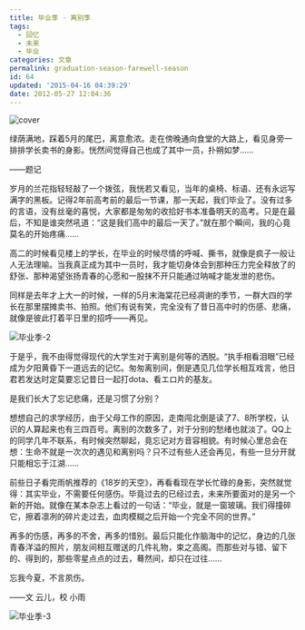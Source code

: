 ```yaml
---
title: 毕业季 · 离别季
tags:
  - 回忆
  - 未来
  - 毕业
categories: 文章
permalink: graduation-season-farewell-season
id: 64
updated: '2015-04-16 04:39:29'
date: 2012-05-27 12:04:36
---
```


![cover](https://cat.yufan.me/cats/012040b93.jpg)

绿荫满地，踩着5月的尾巴，离意愈浓。走在傍晚通向食堂的大路上，看见身旁一排排学长卖书的身影。恍然间觉得自己也成了其中一员，扑朔如梦……

——题记

岁月的兰花指轻轻敲了一个拨弦，我恍若又看见，当年的桌椅、标语、还有永远写满字的黑板。记得2年前高考前的最后一节课，那一天起，我们毕业了。没有过多的言语，没有丝毫的喜悦，大家都是匆匆的收拾好书本准备明天的高考。只是在最后，不知是谁突然吼道：“这是我们高中的最后一天了。”就在那个瞬间，我的心竟莫名的开始疼痛……

<!--more-->

高二的时候看见楼上的学长，在毕业的时候尽情的呼喊、撕书，就像是疯子一般让人无法理喻。当我真正成为其中一员时，我才能切身体会到那种压力完全释放了的舒张、那种渴望张扬青春的心愿和一股抹不开只能通过呐喊才能发泄的悲伤。

同样是去年才上大一的时候，一样的5月末海棠花已经凋谢的季节，一群大四的学长在那里摆摊卖书、拍照。他们有说有笑，完全没有了昔日高中时的伤感、悲痛，就像是彼此打着平日里的招呼——再见。

![毕业季-2](https://cat.yufan.me/cats/012040G1b.jpg)

于是乎，我不由得觉得现代的大学生对于离别是何等的洒脱。“执手相看泪眼”已经成为夕阳黄昏下一道远去的记忆。匆匆离别间，倒是遇见几位学长相互戏言，他日君若发达时定莫要忘记昔日一起打dota、看エロ片的基友。

是我们长大了忘记悲痛，还是习惯了分别？

想想自己的求学经历，由于父母工作的原因，走南闯北倒是读了7、8所学校，认识的人算起来也有三四百号。离别的次数多了，对于分别的愁绪也就淡了。QQ上的同学几年不联系，有时候突然聊起，竟忘记对方音容相貌。有时候心里总会在想：生命不就是一次次的遇见和离别吗？只不过有些人还会再见，有些一旦分开就只能相忘于江湖……

前些日子看完雨帆推荐的《18岁的天空》，再看看现在学长忙碌的身影，突然就觉得：其实毕业，不需要任何感伤。毕竟过去的已经过去，未来所要面对的是另一个新的开始。就像在某本杂志上看过的一句话：“毕业，就是一窗玻璃。我们得撞碎它，擦着凛冽的碎片走过去，血肉模糊之后开始一个完全不同的世界。”

再多的伤感，再多的不舍，再多的惜别。最后只能化作脑海中的记忆，身边的几张青春洋溢的照片，朋友间相互赠送的几件礼物，束之高阁。而那些对与错、留下的、得到的，那些零星点点的过去，蓦然间，却只在过往…… 

忘我今夏，不言夙伤。

——文 云儿，校 小雨

![毕业季-3](https://cat.yufan.me/cats/012040Hfz.jpg)
